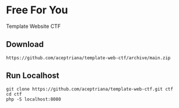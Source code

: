 # Free For You 
Template Website CTF


## Download


```
https://github.com/aceptriana/template-web-ctf/archive/main.zip

```
## Run Localhost
```
git clone https://github.com/aceptriana/template-web-ctf.git ctf
cd ctf
php -S localhost:8080
```
